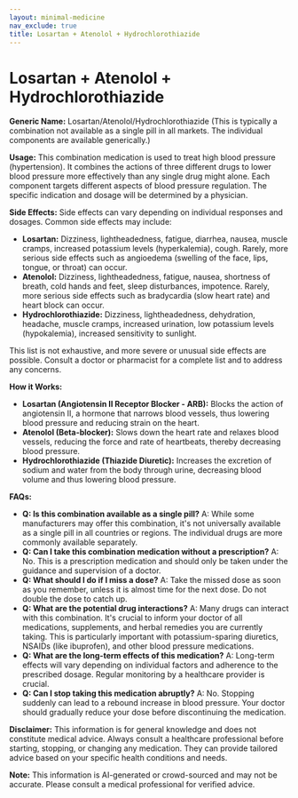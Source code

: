 ```yaml
---
layout: minimal-medicine
nav_exclude: true
title: Losartan + Atenolol + Hydrochlorothiazide
---
```


# Losartan + Atenolol + Hydrochlorothiazide

**Generic Name:** Losartan/Atenolol/Hydrochlorothiazide (This is typically a combination not available as a single pill in all markets.  The individual components are available generically.)

**Usage:** This combination medication is used to treat high blood pressure (hypertension).  It combines the actions of three different drugs to lower blood pressure more effectively than any single drug might alone.  Each component targets different aspects of blood pressure regulation.  The specific indication and dosage will be determined by a physician.

**Side Effects:** Side effects can vary depending on individual responses and dosages.  Common side effects may include:

* **Losartan:** Dizziness, lightheadedness, fatigue, diarrhea, nausea, muscle cramps, increased potassium levels (hyperkalemia), cough.  Rarely, more serious side effects such as angioedema (swelling of the face, lips, tongue, or throat) can occur.
* **Atenolol:** Dizziness, lightheadedness, fatigue, nausea, shortness of breath, cold hands and feet, sleep disturbances, impotence.  Rarely, more serious side effects such as bradycardia (slow heart rate) and heart block can occur.
* **Hydrochlorothiazide:** Dizziness, lightheadedness, dehydration, headache, muscle cramps, increased urination, low potassium levels (hypokalemia), increased sensitivity to sunlight.

This list is not exhaustive, and more severe or unusual side effects are possible. Consult a doctor or pharmacist for a complete list and to address any concerns.


**How it Works:**

* **Losartan (Angiotensin II Receptor Blocker - ARB):** Blocks the action of angiotensin II, a hormone that narrows blood vessels, thus lowering blood pressure and reducing strain on the heart.
* **Atenolol (Beta-blocker):** Slows down the heart rate and relaxes blood vessels, reducing the force and rate of heartbeats, thereby decreasing blood pressure.
* **Hydrochlorothiazide (Thiazide Diuretic):** Increases the excretion of sodium and water from the body through urine, decreasing blood volume and thus lowering blood pressure.


**FAQs:**

* **Q: Is this combination available as a single pill?** A: While some manufacturers may offer this combination, it's not universally available as a single pill in all countries or regions.  The individual drugs are more commonly available separately.
* **Q: Can I take this combination medication without a prescription?** A: No. This is a prescription medication and should only be taken under the guidance and supervision of a doctor.
* **Q: What should I do if I miss a dose?** A: Take the missed dose as soon as you remember, unless it is almost time for the next dose. Do not double the dose to catch up.
* **Q: What are the potential drug interactions?** A: Many drugs can interact with this combination. It's crucial to inform your doctor of all medications, supplements, and herbal remedies you are currently taking.  This is particularly important with potassium-sparing diuretics, NSAIDs (like ibuprofen), and other blood pressure medications.
* **Q: What are the long-term effects of this medication?** A: Long-term effects will vary depending on individual factors and adherence to the prescribed dosage. Regular monitoring by a healthcare provider is crucial.
* **Q: Can I stop taking this medication abruptly?** A: No.  Stopping suddenly can lead to a rebound increase in blood pressure. Your doctor should gradually reduce your dose before discontinuing the medication.


**Disclaimer:** This information is for general knowledge and does not constitute medical advice. Always consult a healthcare professional before starting, stopping, or changing any medication.  They can provide tailored advice based on your specific health conditions and needs.


**Note:** This information is AI-generated or crowd-sourced and may not be accurate. Please consult a medical professional for verified advice.
